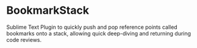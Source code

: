 # BookmarkStack
Sublime Text Plugin to quickly push and pop reference points called bookmarks onto a stack, allowing quick deep-diving and returning during code reviews.
